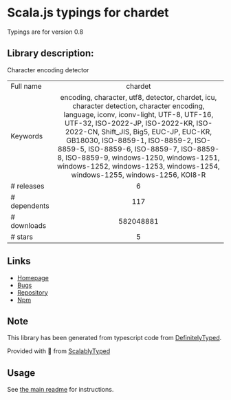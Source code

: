 
# Scala.js typings for chardet

Typings are for version 0.8

## Library description:
Character encoding detector

|                    |                 |
| ------------------ | :-------------: |
| Full name          | chardet |
| Keywords           | encoding, character, utf8, detector, chardet, icu, character detection, character encoding, language, iconv, iconv-light, UTF-8, UTF-16, UTF-32, ISO-2022-JP, ISO-2022-KR, ISO-2022-CN, Shift_JIS, Big5, EUC-JP, EUC-KR, GB18030, ISO-8859-1, ISO-8859-2, ISO-8859-5, ISO-8859-6, ISO-8859-7, ISO-8859-8, ISO-8859-9, windows-1250, windows-1251, windows-1252, windows-1253, windows-1254, windows-1255, windows-1256, KOI8-R |
| # releases         | 6 |
| # dependents       | 117 |
| # downloads        | 582048881 |
| # stars            | 5 |

## Links
- [Homepage](https://github.com/runk/node-chardet)
- [Bugs](http://github.com/runk/node-chardet/issues)
- [Repository](https://github.com/runk/node-chardet)
- [Npm](https://www.npmjs.com/package/chardet)
    


## Note
This library has been generated from typescript code from [DefinitelyTyped](https://definitelytyped.org).

Provided with :purple_heart: from [ScalablyTyped](https://github.com/oyvindberg/ScalablyTyped)

## Usage
See [the main readme](../../readme.md) for instructions.


